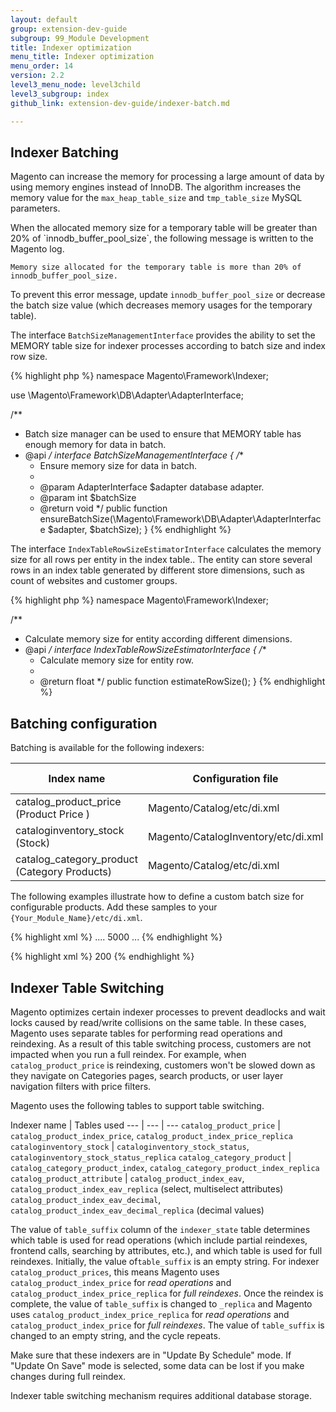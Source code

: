```yaml
---
layout: default
group: extension-dev-guide
subgroup: 99_Module Development
title: Indexer optimization
menu_title: Indexer optimization
menu_order: 14
version: 2.2
level3_menu_node: level3child
level3_subgroup: index
github_link: extension-dev-guide/indexer-batch.md

---
```


## Indexer Batching

Magento can increase the memory for processing a large amount of data by using memory engines instead of InnoDB. The algorithm increases the memory value for the `max_heap_table_size` and `tmp_table_size` MySQL parameters.

<div class="bs-callout bs-callout-info" id="info" markdown="1">
When the allocated memory size for a temporary table will be greater than 20% of `innodb_buffer_pool_size`, the following message is written to the Magento log.

`Memory size allocated for the temporary table is more than 20% of innodb_buffer_pool_size.`

To prevent this error message, update `innodb_buffer_pool_size` or decrease the batch size value (which decreases memory usages for the temporary table).
</div>

The interface `BatchSizeManagementInterface` provides the ability to set the MEMORY table size for indexer processes according to batch size and index row size.

{% highlight php %}
namespace Magento\Framework\Indexer;

use \Magento\Framework\DB\Adapter\AdapterInterface;

/**
 * Batch size manager can be used to ensure that MEMORY table has enough memory for data in batch.
 * @api
 */
interface BatchSizeManagementInterface
{
    /**
     * Ensure memory size for data in batch.
     *
     * @param AdapterInterface $adapter database adapter.
     * @param int $batchSize
     * @return void
     */
    public function ensureBatchSize(\Magento\Framework\DB\Adapter\AdapterInterface $adapter, $batchSize);
}
{% endhighlight %}


The interface `IndexTableRowSizeEstimatorInterface` calculates the memory size for all rows per entity in the index table.. The entity can store several rows in an index table generated by different store dimensions, such as count of websites and customer groups.

{% highlight php %}
namespace Magento\Framework\Indexer;

/**
 * Calculate memory size for entity according different dimensions.
 * @api
 */
interface IndexTableRowSizeEstimatorInterface
{
    /**
     * Calculate memory size for entity row.
     *
     * @return float
     */
    public function estimateRowSize();
}
{% endhighlight %}


## Batching configuration

Batching is available for the following indexers:

Index name | Configuration file | Configured object | Parameter name | Default value
--- | --- | --- | --- | ---
catalog_product_price (Product Price )	| Magento/Catalog/etc/di.xml | Magento\Catalog\Model\ResourceModel\Product\Indexer\Price\BatchSizeCalculator | batchRowsCount['default']	| 5000
cataloginventory_stock (Stock)	| Magento/CatalogInventory/etc/di.xml	| Magento\CatalogInventory\Model\Indexer\Stock\Action\Full | batchRowsCount['default']	| 200
catalog_category_product (Category Products)| Magento/Catalog/etc/di.xml	| Magento\Catalog\Model\Indexer\Category\Product\Action\Full |	batchRowsCount	| 100000

The following examples illustrate how to define a custom batch size for configurable products. Add these samples to your  `{Your_Module_Name}/etc/di.xml`.

{% highlight xml %}
....
<type name="Magento\Catalog\Model\ResourceModel\Product\Indexer\Price\BatchSizeCalculator">
    <arguments>
        <argument name="batchRowsCount" xsi:type="array">
            <item name="configurable" xsi:type="number">5000</item>
        </argument>
    </arguments>
</type>
...
{% endhighlight %}

{% highlight xml %}
<type name="Magento\CatalogInventory\Model\Indexer\Stock\Action\Full">
    <arguments>
        <argument name="batchRowsCount" xsi:type="array">
            <item name="configurable" xsi:type="number">200</item>
        </argument>
    </arguments>
</type>
{% endhighlight %}

## Indexer Table Switching

Magento optimizes certain indexer processes to prevent deadlocks and wait locks caused by read/write collisions on the same table. In these cases, Magento uses separate tables for performing read operations and reindexing. As a result of this table switching process, customers are not impacted when you run a full reindex. For example, when `catalog_product_price` is reindexing, customers won't be slowed down as they navigate on Categories pages, search products, or user layer navigation filters with price filters.

Magento uses the following tables to support table switching.

Indexer name | Tables used
--- | --- | ---
`catalog_product_price`	|  `catalog_product_index_price`, `catalog_product_index_price_replica`
`cataloginventory_stock` | `cataloginventory_stock_status`, `cataloginventory_stock_status_replica`
`catalog_category_product` | `catalog_category_product_index`, `catalog_category_product_index_replica`
`catalog_product_attribute` | `catalog_product_index_eav`, `catalog_product_index_eav_replica` (select, multiselect attributes) </br>`catalog_product_index_eav_decimal`, `catalog_product_index_eav_decimal_replica` (decimal values)

The value of `table_suffix` column of the `indexer_state` table determines which table is used for read operations (which include partial reindexes, frontend calls, searching by attributes, etc.), and which table is used for full reindexes. Initially, the value of`table_suffix` is an empty string. For indexer `catalog_product_prices`, this means Magento uses `catalog_product_index_price` for _read operations_ and `catalog_product_index_price_replica` for _full reindexes_. Once the reindex is complete, the value of `table_suffix` is changed to `_replica` and Magento uses `catalog_product_index_price_replica` for _read operations_ and `catalog_product_index_price` for _full reindexes_. The value of  `table_suffix` is changed to an empty string, and the cycle repeats.

Make sure that these indexers are in "Update By Schedule" mode. If "Update On Save" mode is selected, some data can be lost if you make changes during full reindex.

<div class="bs-callout bs-callout-info" id="info" markdown="1">
Indexer table switching mechanism requires additional database storage.
</div>
